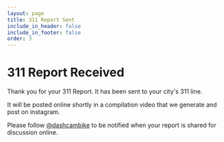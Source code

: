 ```yaml
---
layout: page
title: 311 Report Sent
include_in_header: false
include_in_footer: false
order: 3
---
```


# 311 Report Received

Thank you for your 311 Report. It has been sent to your city's 311 line.

It will be posted online shortly in a compilation video that we generate and post on instagram.

Please follow [@dashcambike](https://instagram.com/dashcambike) to be notified when your report is shared for discussion online.
